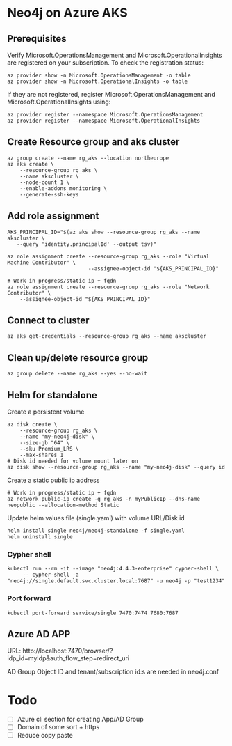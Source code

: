# Neo4j on Azure AKS

## Prerequisites

Verify Microsoft.OperationsManagement and Microsoft.OperationalInsights are registered on your subscription. To check the registration status:

```shell
az provider show -n Microsoft.OperationsManagement -o table
az provider show -n Microsoft.OperationalInsights -o table
```

If they are not registered, register Microsoft.OperationsManagement and Microsoft.OperationalInsights using:

```shell
az provider register --namespace Microsoft.OperationsManagement
az provider register --namespace Microsoft.OperationalInsights
```


## Create Resource group and aks cluster

```shell
az group create --name rg_aks --location northeurope
az aks create \
    --resource-group rg_aks \
    --name akscluster \
    --node-count 1 \
    --enable-addons monitoring \
    --generate-ssh-keys
```

## Add role assignment
```shell
AKS_PRINCIPAL_ID="$(az aks show --resource-group rg_aks --name akscluster \
   --query 'identity.principalId' --output tsv)"

az role assignment create --resource-group rg_aks --role "Virtual Machine Contributor" \
                          --assignee-object-id "${AKS_PRINCIPAL_ID}"

# Work in progress/static ip + fqdn
az role assignment create --resource-group rg_aks --role "Network Contributor" \
    --assignee-object-id "${AKS_PRINCIPAL_ID}"
```

## Connect to cluster
```shell
az aks get-credentials --resource-group rg_aks --name akscluster
```


## Clean up/delete resource group
```shell
az group delete --name rg_aks --yes --no-wait
```


## Helm for standalone

Create a persistent volume
```shell
az disk create \
    --resource-group rg_aks \
    --name "my-neo4j-disk" \
    --size-gb "64" \
    --sku Premium_LRS \
    --max-shares 1
# Disk id needed for volume mount later on
az disk show --resource-group rg_aks --name "my-neo4j-disk" --query id
```

Create a static public ip address
```shell
# Work in progress/static ip + fqdn
az network public-ip create -g rg_aks -n myPublicIp --dns-name neopublic --allocation-method Static
```

Update helm values file (single.yaml) with volume URL/Disk id

```shell
helm install single neo4j/neo4j-standalone -f single.yaml
helm uninstall single
```

### Cypher shell
```shell
kubectl run --rm -it --image "neo4j:4.4.3-enterprise" cypher-shell \
     -- cypher-shell -a "neo4j://single.default.svc.cluster.local:7687" -u neo4j -p "test1234"
```

### Port forward
```shell
kubectl port-forward service/single 7470:7474 7680:7687
```

## Azure AD APP
URL: http://localhost:7470/browser/?idp_id=myIdp&auth_flow_step=redirect_uri

AD Group Object ID and tenant/subscription id:s are needed in neo4j.conf


# Todo
 - [ ] Azure cli section for creating App/AD Group
 - [ ] Domain of some sort + https
 - [ ] Reduce copy paste